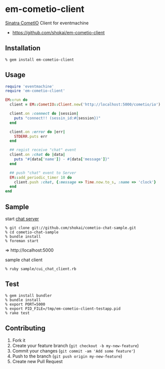 em-cometio-client
=================
[Sinatra CometIO](https://github.com/shokai/sinatra-cometio) Client for eventmachine

* https://github.com/shokai/em-cometio-client


Installation
------------

    % gem install em-cometio-client


Usage
-----

```ruby
require 'eventmachine'
require 'em-cometio-client'

EM::run do
  client = EM::CometIO::Client.new('http://localhost:5000/cometio/io').connect

  client.on :connect do |session|
    puts "connect!! (sessin_id:#{session})"
  end

  client.on :error do |err|
    STDERR.puts err
  end

  ## regist receive "chat" event
  client.on :chat do |data|
    puts "#{data['name']} - #{data['message']}"
  end

  ## push "chat" event to Server
  EM::add_periodic_timer 10 do
    client.push :chat, {:message => Time.now.to_s, :name => 'clock'}
  end
end
```

Sample
------

start [chat server](https://github.com/shokai/cometio-chat-sample)

    % git clone git://github.com/shokai/cometio-chat-sample.git
    % cd cometio-chat-sample
    % bundle install
    % foreman start

=> http://localhost:5000


sample chat client

    % ruby sample/cui_chat_client.rb


Test
----

    % gem install bundler
    % bundle install
    % export PORT=5000
    % export PID_FILE=/tmp/em-cometio-client-testapp.pid
    % rake test


Contributing
------------
1. Fork it
2. Create your feature branch (`git checkout -b my-new-feature`)
3. Commit your changes (`git commit -am 'Add some feature'`)
4. Push to the branch (`git push origin my-new-feature`)
5. Create new Pull Request
